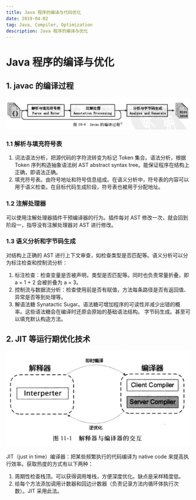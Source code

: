 ```yaml
---
title: Java 程序的编译与代码优化
date: 2019-04-02
tag: Java, Compiler, Optimization
description: Java 程序的编译与优化
---
```


# Java 程序的编译与优化

## 1. javac 的编译过程

![Java 编译过程](./attachment/compiling-process.png)

### 1.1 解析与填充符号表

1. 词法语法分析，把源代码的字符流转变为标记 Token 集合。语法分析，根据 Token 序列构造抽象语法树 AST abstract syntax tree。能保证程序在结构上正确，即语法正确。
2. 填充符号表。由符号地址和符号信息组成。在语义分析中，符号表的内容可以用于语义检查。在目标代码生成阶段，符号表也被用于分配地址。

### 1.2 注解处理器

可以使用注解处理器插件干预编译器的行为。插件每对 AST 修改一次，就会回到阶段一，指导没有注解处理器对 AST 进行修改。

### 1.3 语义分析和字节码生成

对结构上正确的 AST 进行上下文审查，如检查类型是否匹配等。语义分析可以分为标注检查和控制流分析：

1. 标注检查：检查变量是否被声明，类型是否匹配等。同时也负责常量折叠，即 a = 1 + 2 会被折叠为 a = 3。
2. 控制流与数据流分析：检查使用前是否有赋值，方法每条路径是否有返回值、异常是否等到处理等。
3. 解语法糖 Synatactic Sugar。语法糖可增加程序的可读性并减少出错的概率。这些语法糖会在编译时还原会原始的基础语法结构。
字节码生成。甚至可以填充默认构造方法。

## 2. JIT 等运行期优化技术

![JIT](./attachment/jit.png)

JIT（just in time）编译器：把某些频繁执行的代码编译为 native code 来提高执行效率。获取热度的方式有以下两种：

1. 周期性检查栈顶。可以获得调用堆栈，方便深度优化。缺点是采样精度低。
2. 给每个方法添加调用计数器和回边计数器（负责记录方法内循环体执行次数）。JIT 采用此法。
